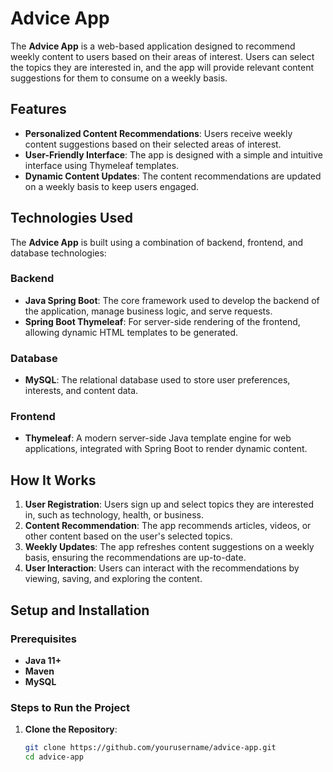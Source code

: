 # Advice App

The **Advice App** is a web-based application designed to recommend weekly content to users based on their areas of interest. Users can select the topics they are interested in, and the app will provide relevant content suggestions for them to consume on a weekly basis.

## Features

- **Personalized Content Recommendations**: Users receive weekly content suggestions based on their selected areas of interest.
- **User-Friendly Interface**: The app is designed with a simple and intuitive interface using Thymeleaf templates.
- **Dynamic Content Updates**: The content recommendations are updated on a weekly basis to keep users engaged.

## Technologies Used

The **Advice App** is built using a combination of backend, frontend, and database technologies:

### Backend
- **Java Spring Boot**: The core framework used to develop the backend of the application, manage business logic, and serve requests.
- **Spring Boot Thymeleaf**: For server-side rendering of the frontend, allowing dynamic HTML templates to be generated.

### Database
- **MySQL**: The relational database used to store user preferences, interests, and content data.

### Frontend
- **Thymeleaf**: A modern server-side Java template engine for web applications, integrated with Spring Boot to render dynamic content.


## How It Works

1. **User Registration**: Users sign up and select topics they are interested in, such as technology, health, or business.
2. **Content Recommendation**: The app recommends articles, videos, or other content based on the user's selected topics.
3. **Weekly Updates**: The app refreshes content suggestions on a weekly basis, ensuring the recommendations are up-to-date.
4. **User Interaction**: Users can interact with the recommendations by viewing, saving, and exploring the content.

## Setup and Installation

### Prerequisites

- **Java 11+**
- **Maven**
- **MySQL**

### Steps to Run the Project

1. **Clone the Repository**:
   ```bash
   git clone https://github.com/yourusername/advice-app.git
   cd advice-app

